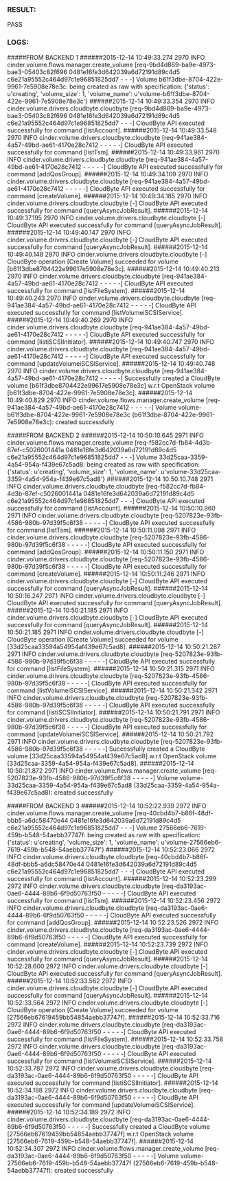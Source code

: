 ### RESULT:

PASS

### LOGS:

#####FROM BACKEND 1
######2015-12-14 10:49:33.274 2970 INFO cinder.volume.flows.manager.create_volume [req-9bd4d869-ba9e-4973-bae3-05403c82f696 0481e16fe3d642039a6d72191d89c4d5 c6e21a95552c464d97c1e96851825dd7 - - -] Volume b61f3dbe-8704-422e-9961-7e5908e78e3c: being created as raw with specification: {'status': u'creating', 'volume_size': 1, 'volume_name': u'volume-b61f3dbe-8704-422e-9961-7e5908e78e3c'}
######2015-12-14 10:49:33.354 2970 INFO cinder.volume.drivers.cloudbyte.cloudbyte [req-9bd4d869-ba9e-4973-bae3-05403c82f696 0481e16fe3d642039a6d72191d89c4d5 c6e21a95552c464d97c1e96851825dd7 - - -] CloudByte API executed successfully for command [listAccount].
######2015-12-14 10:49:33.548 2970 INFO cinder.volume.drivers.cloudbyte.cloudbyte [req-941ae384-4a57-49bd-ae61-4170e28c7412 - - - - -] CloudByte API executed successfully for command [listTsm].
######2015-12-14 10:49:33.961 2970 INFO cinder.volume.drivers.cloudbyte.cloudbyte [req-941ae384-4a57-49bd-ae61-4170e28c7412 - - - - -] CloudByte API executed successfully for command [addQosGroup].
######2015-12-14 10:49:34.109 2970 INFO cinder.volume.drivers.cloudbyte.cloudbyte [req-941ae384-4a57-49bd-ae61-4170e28c7412 - - - - -] CloudByte API executed successfully for command [createVolume].
######2015-12-14 10:49:34.185 2970 INFO cinder.volume.drivers.cloudbyte.cloudbyte [-] CloudByte API executed successfully for command [queryAsyncJobResult].
######2015-12-14 10:49:37.195 2970 INFO cinder.volume.drivers.cloudbyte.cloudbyte [-] CloudByte API executed successfully for command [queryAsyncJobResult].
######2015-12-14 10:49:40.147 2970 INFO cinder.volume.drivers.cloudbyte.cloudbyte [-] CloudByte API executed successfully for command [queryAsyncJobResult].
######2015-12-14 10:49:40.148 2970 INFO cinder.volume.drivers.cloudbyte.cloudbyte [-] CloudByte operation [Create Volume] succeeded for volume [b61f3dbe8704422e99617e5908e78e3c].
######2015-12-14 10:49:40.213 2970 INFO cinder.volume.drivers.cloudbyte.cloudbyte [req-941ae384-4a57-49bd-ae61-4170e28c7412 - - - - -] CloudByte API executed successfully for command [listFileSystem].
######2015-12-14 10:49:40.243 2970 INFO cinder.volume.drivers.cloudbyte.cloudbyte [req-941ae384-4a57-49bd-ae61-4170e28c7412 - - - - -] CloudByte API executed successfully for command [listVolumeiSCSIService].
######2015-12-14 10:49:40.269 2970 INFO cinder.volume.drivers.cloudbyte.cloudbyte [req-941ae384-4a57-49bd-ae61-4170e28c7412 - - - - -] CloudByte API executed successfully for command [listiSCSIInitiator].
######2015-12-14 10:49:40.747 2970 INFO cinder.volume.drivers.cloudbyte.cloudbyte [req-941ae384-4a57-49bd-ae61-4170e28c7412 - - - - -] CloudByte API executed successfully for command [updateVolumeiSCSIService].
######2015-12-14 10:49:40.748 2970 INFO cinder.volume.drivers.cloudbyte.cloudbyte [req-941ae384-4a57-49bd-ae61-4170e28c7412 - - - - -] Successfully created a CloudByte volume [b61f3dbe8704422e99617e5908e78e3c] w.r.t OpenStack volume [b61f3dbe-8704-422e-9961-7e5908e78e3c].
######2015-12-14 10:49:40.829 2970 INFO cinder.volume.flows.manager.create_volume [req-941ae384-4a57-49bd-ae61-4170e28c7412 - - - - -] Volume volume-b61f3dbe-8704-422e-9961-7e5908e78e3c (b61f3dbe-8704-422e-9961-7e5908e78e3c): created successfully


#####FROM BACKEND 2
######2015-12-14 10:50:10.645 2971 INFO cinder.volume.flows.manager.create_volume [req-f582cc7d-fb84-4d3b-87ef-c5026001441a 0481e16fe3d642039a6d72191d89c4d5 c6e21a95552c464d97c1e96851825dd7 - - -] Volume 33d25caa-3359-4a54-954a-f439e67c5ad8: being created as raw with specification: {'status': u'creating', 'volume_size': 1, 'volume_name': u'volume-33d25caa-3359-4a54-954a-f439e67c5ad8'}
######2015-12-14 10:50:10.748 2971 INFO cinder.volume.drivers.cloudbyte.cloudbyte [req-f582cc7d-fb84-4d3b-87ef-c5026001441a 0481e16fe3d642039a6d72191d89c4d5 c6e21a95552c464d97c1e96851825dd7 - - -] CloudByte API executed successfully for command [listAccount].
######2015-12-14 10:50:10.960 2971 INFO cinder.volume.drivers.cloudbyte.cloudbyte [req-5207823e-93fb-4586-980b-97d39f5c6f38 - - - - -] CloudByte API executed successfully for command [listTsm].
######2015-12-14 10:50:11.098 2971 INFO cinder.volume.drivers.cloudbyte.cloudbyte [req-5207823e-93fb-4586-980b-97d39f5c6f38 - - - - -] CloudByte API executed successfully for command [addQosGroup].
######2015-12-14 10:50:11.150 2971 INFO cinder.volume.drivers.cloudbyte.cloudbyte [req-5207823e-93fb-4586-980b-97d39f5c6f38 - - - - -] CloudByte API executed successfully for command [createVolume].
######2015-12-14 10:50:11.246 2971 INFO cinder.volume.drivers.cloudbyte.cloudbyte [-] CloudByte API executed successfully for command [queryAsyncJobResult].
######2015-12-14 10:50:16.247 2971 INFO cinder.volume.drivers.cloudbyte.cloudbyte [-] CloudByte API executed successfully for command [queryAsyncJobResult].
######2015-12-14 10:50:21.185 2971 INFO cinder.volume.drivers.cloudbyte.cloudbyte [-] CloudByte API executed successfully for command [queryAsyncJobResult].
######2015-12-14 10:50:21.185 2971 INFO cinder.volume.drivers.cloudbyte.cloudbyte [-] CloudByte operation [Create Volume] succeeded for volume [33d25caa33594a54954af439e67c5ad8].
######2015-12-14 10:50:21.287 2971 INFO cinder.volume.drivers.cloudbyte.cloudbyte [req-5207823e-93fb-4586-980b-97d39f5c6f38 - - - - -] CloudByte API executed successfully for command [listFileSystem].
######2015-12-14 10:50:21.315 2971 INFO cinder.volume.drivers.cloudbyte.cloudbyte [req-5207823e-93fb-4586-980b-97d39f5c6f38 - - - - -] CloudByte API executed successfully for command [listVolumeiSCSIService].
######2015-12-14 10:50:21.342 2971 INFO cinder.volume.drivers.cloudbyte.cloudbyte [req-5207823e-93fb-4586-980b-97d39f5c6f38 - - - - -] CloudByte API executed successfully for command [listiSCSIInitiator].
######2015-12-14 10:50:21.791 2971 INFO cinder.volume.drivers.cloudbyte.cloudbyte [req-5207823e-93fb-4586-980b-97d39f5c6f38 - - - - -] CloudByte API executed successfully for command [updateVolumeiSCSIService].
######2015-12-14 10:50:21.792 2971 INFO cinder.volume.drivers.cloudbyte.cloudbyte [req-5207823e-93fb-4586-980b-97d39f5c6f38 - - - - -] Successfully created a CloudByte volume [33d25caa33594a54954af439e67c5ad8] w.r.t OpenStack volume [33d25caa-3359-4a54-954a-f439e67c5ad8].
######2015-12-14 10:50:21.872 2971 INFO cinder.volume.flows.manager.create_volume [req-5207823e-93fb-4586-980b-97d39f5c6f38 - - - - -] Volume volume-33d25caa-3359-4a54-954a-f439e67c5ad8 (33d25caa-3359-4a54-954a-f439e67c5ad8): created successfully


#####FROM BACKEND 3
######2015-12-14 10:52:22.939 2972 INFO cinder.volume.flows.manager.create_volume [req-40cbd4b7-b86f-48df-bbb5-a6dc58470e44 0481e16fe3d642039a6d72191d89c4d5 c6e21a95552c464d97c1e96851825dd7 - - -] Volume 27566eb6-7619-459b-b548-54aebb37747f: being created as raw with specification: {'status': u'creating', 'volume_size': 1, 'volume_name': u'volume-27566eb6-7619-459b-b548-54aebb37747f'}
######2015-12-14 10:52:23.066 2972 INFO cinder.volume.drivers.cloudbyte.cloudbyte [req-40cbd4b7-b86f-48df-bbb5-a6dc58470e44 0481e16fe3d642039a6d72191d89c4d5 c6e21a95552c464d97c1e96851825dd7 - - -] CloudByte API executed successfully for command [listAccount].
######2015-12-14 10:52:23.299 2972 INFO cinder.volume.drivers.cloudbyte.cloudbyte [req-da3193ac-0ae6-4444-89b6-6f9d50763f50 - - - - -] CloudByte API executed successfully for command [listTsm].
######2015-12-14 10:52:23.456 2972 INFO cinder.volume.drivers.cloudbyte.cloudbyte [req-da3193ac-0ae6-4444-89b6-6f9d50763f50 - - - - -] CloudByte API executed successfully for command [addQosGroup].
######2015-12-14 10:52:23.526 2972 INFO cinder.volume.drivers.cloudbyte.cloudbyte [req-da3193ac-0ae6-4444-89b6-6f9d50763f50 - - - - -] CloudByte API executed successfully for command [createVolume].
######2015-12-14 10:52:23.739 2972 INFO cinder.volume.drivers.cloudbyte.cloudbyte [-] CloudByte API executed successfully for command [queryAsyncJobResult].
######2015-12-14 10:52:28.600 2972 INFO cinder.volume.drivers.cloudbyte.cloudbyte [-] CloudByte API executed successfully for command [queryAsyncJobResult].
######2015-12-14 10:52:33.562 2972 INFO cinder.volume.drivers.cloudbyte.cloudbyte [-] CloudByte API executed successfully for command [queryAsyncJobResult].
######2015-12-14 10:52:33.564 2972 INFO cinder.volume.drivers.cloudbyte.cloudbyte [-] CloudByte operation [Create Volume] succeeded for volume [27566eb67619459bb54854aebb37747f].
######2015-12-14 10:52:33.716 2972 INFO cinder.volume.drivers.cloudbyte.cloudbyte [req-da3193ac-0ae6-4444-89b6-6f9d50763f50 - - - - -] CloudByte API executed successfully for command [listFileSystem].
######2015-12-14 10:52:33.758 2972 INFO cinder.volume.drivers.cloudbyte.cloudbyte [req-da3193ac-0ae6-4444-89b6-6f9d50763f50 - - - - -] CloudByte API executed successfully for command [listVolumeiSCSIService].
######2015-12-14 10:52:33.787 2972 INFO cinder.volume.drivers.cloudbyte.cloudbyte [req-da3193ac-0ae6-4444-89b6-6f9d50763f50 - - - - -] CloudByte API executed successfully for command [listiSCSIInitiator].
######2015-12-14 10:52:34.188 2972 INFO cinder.volume.drivers.cloudbyte.cloudbyte [req-da3193ac-0ae6-4444-89b6-6f9d50763f50 - - - - -] CloudByte API executed successfully for command [updateVolumeiSCSIService].
######2015-12-14 10:52:34.189 2972 INFO cinder.volume.drivers.cloudbyte.cloudbyte [req-da3193ac-0ae6-4444-89b6-6f9d50763f50 - - - - -] Successfully created a CloudByte volume [27566eb67619459bb54854aebb37747f] w.r.t OpenStack volume [27566eb6-7619-459b-b548-54aebb37747f].
######2015-12-14 10:52:34.307 2972 INFO cinder.volume.flows.manager.create_volume [req-da3193ac-0ae6-4444-89b6-6f9d50763f50 - - - - -] Volume volume-27566eb6-7619-459b-b548-54aebb37747f (27566eb6-7619-459b-b548-54aebb37747f): created successfully
